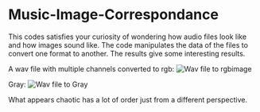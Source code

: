 # Music-Image-Correspondance
This codes satisfies your curiosity of wondering how audio files look like and how images sound like. 
The code manipulates the data of the files to convert one format to another. 
The results give some interesting results.


A wav file with multiple channels converted to rgb:
![Wav file to rgbimage](/Image/output/RGB/OneWav.png=250x250)

Gray:
![Wav file to Gray](/Image/output/Gray/OneWav.png=250x250)


What appears chaotic has a lot of order just from a different perspective.
